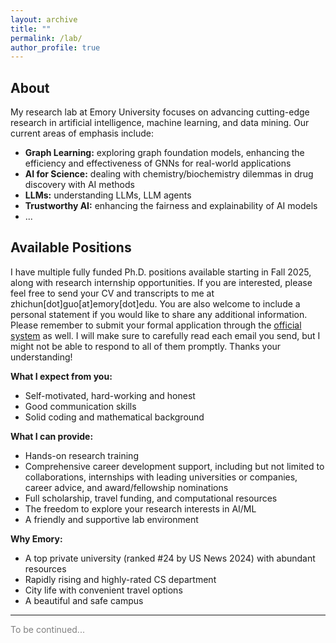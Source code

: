 ```yaml
---
layout: archive
title: ""
permalink: /lab/
author_profile: true
---
```

## About

My research lab at Emory University focuses on advancing cutting-edge research in artificial intelligence, machine learning, and data mining. Our current areas of emphasis include:

- **Graph Learning:** exploring graph foundation models, enhancing the efficiency and effectiveness of GNNs for real-world applications
- **AI for Science:** dealing with chemistry/biochemistry dilemmas in drug discovery with AI methods
- **LLMs:** understanding LLMs, LLM agents
- **Trustworthy AI:** enhancing the fairness and explainability of AI models
- ...

## Available Positions

 I have multiple fully funded Ph.D. positions available starting in Fall 2025, along with research internship opportunities. If you are interested, please feel free to send your CV and transcripts to me at zhichun[dot]guo[at]emory[dot]edu. You are also welcome to include a personal statement if you would like to share any additional information. Please remember to submit your formal application through the [official system](https://computerscience.emory.edu/graduate-phd/admissions/index.html) as well. I will make sure to carefully read each email you send, but I might not be able to respond to all of them promptly. Thanks your understanding!

**What I expect from you:**
- Self-motivated, hard-working and honest
- Good communication skills
- Solid coding and mathematical background

**What I can provide:**
- Hands-on research training
- Comprehensive career development support, including but not limited to collaborations, internships with leading universities or companies, career advice, and award/fellowship nominations
- Full scholarship, travel funding, and computational resources
- The freedom to explore your research interests in AI/ML
- A friendly and supportive lab environment

**Why Emory:**
- A top private university (ranked #24 by US News 2024) with abundant resources
- Rapidly rising and highly-rated CS department
- City life with convenient travel options
- A beautiful and safe campus

--- 

<span style="color:gray">To be continued...</span>